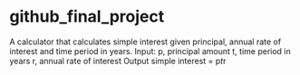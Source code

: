# github_final_project

A calculator that calculates simple interest given principal, annual rate of interest and time period in years.
Input:
  p, principal amount
  t, time period in years
  r, annual rate of interest
Output
  simple interest = p*t*r
